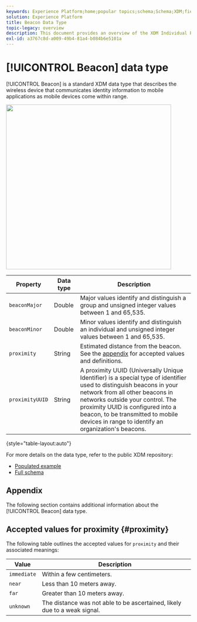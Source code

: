 ```yaml
---
keywords: Experience Platform;home;popular topics;schema;Schema;XDM;fields;schemas;Schemas;beacon;interaction details;datatype;data-type;data type;
solution: Experience Platform
title: Beacon Data Type
topic-legacy: overview
description: This document provides an overview of the XDM Individual Profile class.
exl-id: a3767c8d-a009-49b4-81a4-b084b6e5101a
---
```

# [!UICONTROL Beacon] data type

[!UICONTROL Beacon] is a standard XDM data type that describes the wireless device that communicates identity information to mobile applications as mobile devices come within range.

<img src='../images/data-types/beacon.png' width=450 /><br />

| Property | Data type | Description |
| --- | --- | --- |
| `beaconMajor` | Double | Major values identify and distinguish a group and unsigned integer values between 1 and 65,535. |
| `beaconMinor` | Double | Minor values identify and distinguish an individual and unsigned integer values between 1 and 65,535. |
| `proximity` | String | Estimated distance from the beacon. See the [appendix](#proximity) for accepted values and definitions. |
| `proximityUUID` | String | A proximity UUID (Universally Unique Identifier) is a special type of identifier used to distinguish beacons in your network from all other beacons in networks outside your control. The proximity UUID is configured into a beacon, to be transmitted to mobile devices in range to identify an organization's beacons. |

{style="table-layout:auto"}

For more details on the data type, refer to the public XDM repository:

* [Populated example](https://github.com/adobe/xdm/blob/master/components/datatypes/deprecated/beacon-interaction-details.example.1.json)
* [Full schema](https://github.com/adobe/xdm/blob/master/components/datatypes/deprecated/beacon-interaction-details.schema.json)

## Appendix

The following section contains additional information about the [!UICONTROL Beacon] data type.

## Accepted values for proximity {#proximity}

The following table outlines the accepted values for `proximity` and their associated meanings:

| Value | Description |
| --- | --- |
| `immediate` | Within a few centimeters. |
| `near` | Less than 10 meters away. |
| `far` | Greater than 10 meters away. |
| `unknown` | The distance was not able to be ascertained, likely due to a weak signal. |

